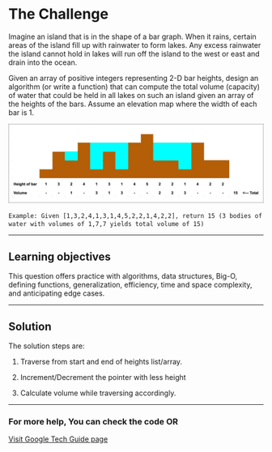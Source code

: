 # The Challenge

Imagine an island that is in the shape of a bar graph. When it rains, certain areas of the island fill up with rainwater to form lakes. Any excess rainwater the island cannot hold in lakes will run off the island to the west or east and drain into the ocean.

Given an array of positive integers representing 2-D bar heights, design an algorithm (or write a function) that can compute the total volume (capacity) of water that could be held in all lakes on such an island given an array of the heights of the bars. Assume an elevation map where the width of each bar is 1.

![Bar Graph](./bar_graph.jpg)

```
Example: Given [1,3,2,4,1,3,1,4,5,2,2,1,4,2,2], return 15 (3 bodies of water with volumes of 1,7,7 yields total volume of 15)
```

---

## Learning objectives

This question offers practice with algorithms, data structures, Big-O, defining functions, generalization, efficiency, time and space complexity, and anticipating edge cases.

---

## Solution

The solution steps are:

1. Traverse from start and end of heights list/array.

2. Increment/Decrement the pointer with less height

3. Calculate volume while traversing accordingly.

---

### For more help, You can check the code OR

[Visit Google Tech Guide page](https://techdevguide.withgoogle.com/resources/former-interview-question-volume-of-lakes/#!)
